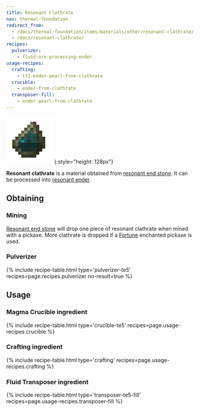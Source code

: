 ```yaml
---
title: Resonant Clathrate
nav: thermal-foundation
redirect_from:
  - /docs/thermal-foundation/items/materials/other/resonant-clathrate/
  - /docs/resonant-clathrate/
recipes:
  pulverizer:
    - fluid-ore-processing-ender
usage-recipes:
  crafting:
    - tf2-ender-pearl-from-clathrate
  crucible:
    - ender-from-clathrate
  transposer-fill:
    - ender-pearl-from-clathrate
---
```


![Resonant clathrate](/assets/images/thermal-foundation/clathrate-ender.gif){:style="height: 128px"}


**Resonant clathrate** is a material obtained from [resonant end
stone](/docs/thermal-foundation/resonant-end-stone/). It can be processed into [resonant
ender](/docs/thermal-foundation/resonant-ender/).


Obtaining
---------

### Mining
[Resonant end stone](/docs/thermal-foundation/resonant-end-stone/) will drop one piece of resonant
clathrate when mined with a pickaxe. More clathrate is dropped if a
[Fortune](https://minecraft.gamepedia.com/Fortune) enchanted pickaxe is used.

### Pulverizer
{% include recipe-table.html type='pulverizer-te5' recipes=page.recipes.pulverizer no-result=true %}


Usage
-----

### Magma Crucible ingredient
{% include recipe-table.html type='crucible-te5' recipes=page.usage-recipes.crucible %}

### Crafting ingredient
{% include recipe-table.html type='crafting' recipes=page.usage-recipes.crafting %}

### Fluid Transposer ingredient
{% include recipe-table.html type='transposer-te5-fill' recipes=page.usage-recipes.transposer-fill %}
